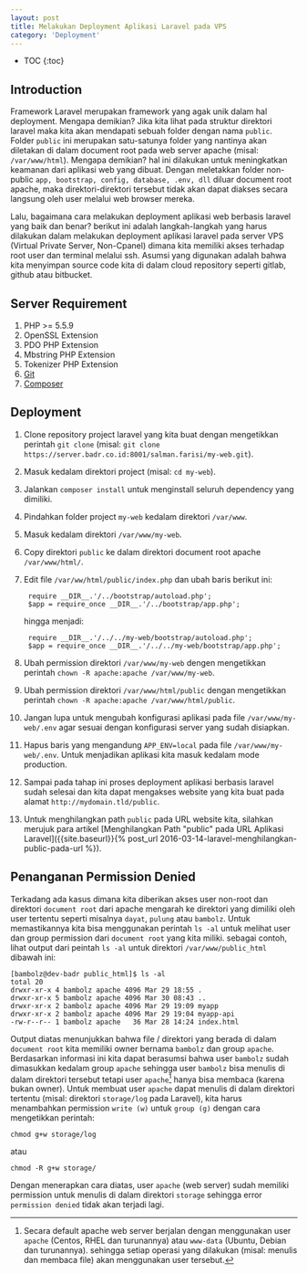 ```yaml
---
layout: post
title: Melakukan Deployment Aplikasi Laravel pada VPS
category: 'Deployment'
---
```


* TOC
{:toc}

## Introduction

Framework Laravel merupakan framework yang agak unik dalam hal deployment. Mengapa demikian? Jika kita lihat pada struktur direktori laravel maka kita akan mendapati sebuah folder dengan nama `public`. Folder `public` ini merupakan satu-satunya folder yang nantinya akan diletakan di dalam document root pada web server apache (misal: `/var/www/html`). Mengapa demikian? hal ini dilakukan untuk meningkatkan keamanan dari aplikasi web yang dibuat. Dengan meletakkan folder non-public `app, bootstrap, config, database, .env, dll` diluar document root apache, maka direktori-direktori tersebut tidak akan dapat diakses secara langsung oleh user melalui web browser mereka.

Lalu, bagaimana cara melakukan deployment aplikasi web berbasis laravel yang baik dan benar? berikut ini adalah langkah-langkah yang harus dilakukan dalam melakukan deployment aplikasi laravel pada server VPS (Virtual Private Server, Non-Cpanel) dimana kita memiliki akses terhadap root user dan terminal melalui ssh. Asumsi yang digunakan adalah bahwa kita menyimpan source code kita di dalam cloud repository seperti gitlab, github atau bitbucket.

<!-- break -->

## Server Requirement

1. PHP >= 5.5.9
2. OpenSSL Extension
3. PDO PHP Extension
4. Mbstring PHP Extension
5. Tokenizer PHP Extension
6. [Git](https://git-scm.com/downloads)
7. [Composer](https://getcomposer.org/download/)

## Deployment

1. Clone repository project laravel yang kita buat dengan mengetikkan perintah `git clone` (misal: `git clone https://server.badr.co.id:8001/salman.farisi/my-web.git`).
2. Masuk kedalam direktori project (misal: `cd my-web`).
3. Jalankan `composer install` untuk menginstall seluruh dependency yang dimiliki.
4. Pindahkan folder project `my-web` kedalam direktori `/var/www`.
5. Masuk kedalam direktori `/var/www/my-web`.
6. Copy direktori `public` ke dalam direktori document root apache `/var/www/html/`.
7. Edit file `/var/ww/html/public/index.php` dan ubah baris berikut ini:


        require __DIR__.'/../bootstrap/autoload.php';
        $app = require_once __DIR__.'/../bootstrap/app.php';

    hingga menjadi:

        require __DIR__.'/../../my-web/bootstrap/autoload.php';
        $app = require_once __DIR__.'/../../my-web/bootstrap/app.php';

8. Ubah permission direktori `/var/www/my-web` dengen mengetikkan perintah `chown -R apache:apache /var/www/my-web`.
9. Ubah permission direktori `/var/www/html/public` dengan mengetikkan perintah `chown -R apache:apache /var/www/html/public`.
10. Jangan lupa untuk mengubah konfigurasi aplikasi pada file `/var/www/my-web/.env` agar sesuai dengan konfigurasi server yang sudah disiapkan.
11. Hapus baris yang mengandung `APP_ENV=local` pada file `/var/www/my-web/.env`. Untuk menjadikan aplikasi kita masuk kedalam mode production.
12. Sampai pada tahap ini proses deployment aplikasi berbasis laravel sudah selesai dan kita dapat mengakses website yang kita buat pada alamat `http://mydomain.tld/public`.
13. Untuk menghilangkan path `public` pada URL website kita, silahkan merujuk para artikel [Menghilangkan Path "public" pada URL Aplikasi Laravel]({{site.baseurl}}{% post_url 2016-03-14-laravel-menghilangkan-public-pada-url %}).

## Penanganan Permission Denied

Terkadang ada kasus dimana kita diberikan akses user non-root dan direktori `document root` dari apache mengarah ke direktori yang dimiliki oleh user tertentu seperti misalnya `dayat`, `pulung` atau `bambolz`. Untuk memastikannya kita bisa menggunakan perintah `ls -al` untuk melihat user dan group permission dari `document root` yang kita miliki. sebagai contoh, lihat output dari peintah `ls -al` untuk direktori `/var/www/public_html` dibawah ini:

    [bambolz@dev-badr public_html]$ ls -al
    total 20
    drwxr-xr-x 4 bambolz apache 4096 Mar 29 18:55 .
    drwxr-xr-x 5 bambolz apache 4096 Mar 30 08:43 ..
    drwxr-xr-x 2 bambolz apache 4096 Mar 29 19:09 myapp
    drwxr-xr-x 2 bambolz apache 4096 Mar 29 19:04 myapp-api
    -rw-r--r-- 1 bambolz apache   36 Mar 28 14:24 index.html

Output diatas menunjukkan bahwa file / direktori yang berada di dalam `document root` kita memiliki owner bernama `bambolz` dan group `apache`. Berdasarkan informasi ini kita dapat berasumsi bahwa user `bambolz` sudah dimasukkan kedalam group `apache` sehingga user `bambolz` bisa menulis di dalam direktori tersebut tetapi user `apache`[^apacheuser] hanya bisa membaca (karena bukan owner). Untuk membuat user `apache` dapat menulis di dalam direktori tertentu (misal: direktori `storage/log` pada Laravel), kita harus menambahkan permission `write (w)` untuk `group (g)` dengan cara mengetikkan perintah:

`chmod g+w storage/log`

atau

`chmod -R g+w storage/`

Dengan menerapkan cara diatas, user `apache` (web server) sudah memiliki permission untuk menulis di dalam direktori `storage` sehingga error `permission denied` tidak akan terjadi lagi.

[^apacheuser]: Secara default apache web server berjalan dengan menggunakan user `apache` (Centos, RHEL dan turunannya) atau `www-data` (Ubuntu, Debian dan turunannya). sehingga setiap operasi yang dilakukan (misal: menulis dan membaca file) akan menggunakan user tersebut.
